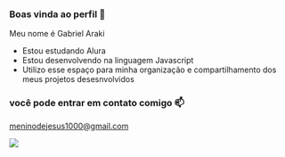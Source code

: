 ### Boas vinda ao perfil 🎈


Meu nome é Gabriel Araki
- Estou estudando Alura
- Estou desenvolvendo na linguagem Javascript
- Utilizo esse espaço para minha organização e compartilhamento dos meus projetos desesnvolvidos

### você pode entrar em contato comigo 📫
meninodejesus1000@gmail.com



![](https://media1.tenor.com/m/4Fogob6A4ScAAAAd/msn-msn-barca.gif)
